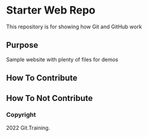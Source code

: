 # Starter Web Repo

This repository is for showing how Git and GitHub work

## Purpose

Sample website with plenty of files for demos

## How To Contribute

## How To Not Contribute

### Copyright

2022 Git.Training.